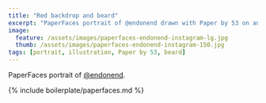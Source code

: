 ```yaml
---
title: "Red backdrop and beard"
excerpt: "PaperFaces portrait of @endonend drawn with Paper by 53 on an iPad."
image: 
  feature: /assets/images/paperfaces-endonend-instagram-lg.jpg
  thumb: /assets/images/paperfaces-endonend-instagram-150.jpg
tags: [portrait, illustration, Paper by 53, beard]
---
```


PaperFaces portrait of [@endonend](http://instagram.com/endonend).

{% include boilerplate/paperfaces.md %}